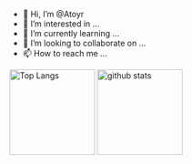 - 👋 Hi, I’m @Atoyr
- 👀 I’m interested in ...
- 🌱 I’m currently learning ...
- 💞️ I’m looking to collaborate on ...
- 📫 How to reach me ...

<!---
Atoyr/Atoyr is a ✨ special ✨ repository because its `README.md` (this file) appears on your GitHub profile.
You can click the Preview link to take a look at your changes.
--->
<p align="left"> 
  <img alt="Top Langs" height="150px" src="https://github-readme-stats.vercel.app/api/top-langs/?username=atoyr&layout=compact&show_icons=true&theme=codeSTACKr" />
  <img alt="github stats" height="150px" src="https://github-readme-stats.vercel.app/api?username=aytoyr&theme=codeSTACKr&show_icons=ture" />
</p>
